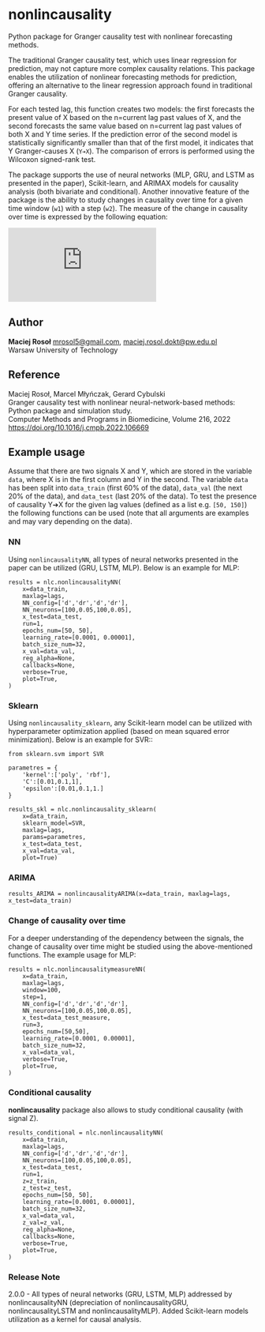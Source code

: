# nonlincausality

Python package for Granger causality test with nonlinear forecasting methods.

The traditional Granger causality test, which uses linear regression for prediction, may not capture more complex causality relations. This package enables the utilization of nonlinear forecasting methods for prediction, offering an alternative to the linear regression approach found in traditional Granger causality.

For each tested lag, this function creates two models: the first forecasts the present value of X based on the n=current lag past values of X, and the second forecasts the same value based on n=current lag past values of both X and Y time series. If the prediction error of the second model is statistically significantly smaller than that of the first model, it indicates that Y Granger-causes X (`Y➔X`). The comparison of errors is performed using the Wilcoxon signed-rank test.

The package supports the use of neural networks (MLP, GRU, and LSTM as presented in the paper), Scikit-learn, and ARIMAX models for causality analysis (both bivariate and conditional). Another innovative feature of the package is the ability to study changes in causality over time for a given time window (`w1`) with a step (`w2`). The measure of the change in causality over time is expressed by the following equation:


![Equation 1](https://latex.codecogs.com/gif.latex?F%28Y%5Crightarrow%20X%29%20%3D%20-%20%5Cfrac%7B2%7D%7B1%20&plus;%20%5Cexp%5E%7B-%5Cfrac%7BRMSE_X%7D%7BRMSE_%7BXY%7D%7D&plus;1%7D%7D-1)


## Author
**Maciej Rosoł**
mrosol5@gmail.com, maciej.rosol.dokt@pw.edu.pl <br />
Warsaw University of Technology

## Reference 
Maciej Rosoł, Marcel Młyńczak, Gerard Cybulski <br />
Granger causality test with nonlinear neural-network-based methods: Python package and simulation study. <br />
Computer Methods and Programs in Biomedicine, Volume 216, 2022 <br />
https://doi.org/10.1016/j.cmpb.2022.106669

## Example usage

Assume that there are two signals X and Y, which are stored in the variable `data`, where X is in the first column and Y in the second.  The variable `data` has been split into `data_train` (first 60% of the data), `data_val` (the next 20% of the data), and `data_test` (last 20% of the data). To test the presence of causality Y➔X for the given lag values (defined as a list e.g. `[50, 150]`) the following functions can be used (note that all arguments are examples and may vary depending on the data).

### NN
Using `nonlincausalityNN`, all types of neural networks presented in the paper can be utilized (GRU, LSTM, MLP). Below is an example for MLP:
```
results = nlc.nonlincausalityNN(
    x=data_train,
    maxlag=lags,
    NN_config=['d','dr','d','dr'],
    NN_neurons=[100,0.05,100,0.05],
    x_test=data_test,
    run=1,
    epochs_num=[50, 50],
    learning_rate=[0.0001, 0.00001],
    batch_size_num=32,
    x_val=data_val,
    reg_alpha=None,
    callbacks=None,
    verbose=True,
    plot=True,
)
```

### Sklearn
Using `nonlincausality_sklearn`, any Scikit-learn model can be utilized with hyperparameter optimization applied (based on mean squared error minimization). Below is an example for SVR:: 

```
from sklearn.svm import SVR

parametres = {
    'kernel':['poly', 'rbf'],
    'C':[0.01,0.1,1], 
    'epsilon':[0.01,0.1,1.]
}

results_skl = nlc.nonlincausality_sklearn(    
    x=data_train,
    sklearn_model=SVR,
    maxlag=lags,
    params=parametres,
    x_test=data_test,
    x_val=data_val,
    plot=True)
```

### ARIMA
```
results_ARIMA = nonlincausalityARIMA(x=data_train, maxlag=lags, x_test=data_train)
```

### Change of causality over time
For a deeper understanding of the dependency between the signals, the change of causality over time might be studied using the above-mentioned functions. The example usage for MLP:
```
results = nlc.nonlincausalitymeasureNN(
    x=data_train,
    maxlag=lags,
    window=100,
    step=1,
    NN_config=['d','dr','d','dr'],
    NN_neurons=[100,0.05,100,0.05],
    x_test=data_test_measure,
    run=3,
    epochs_num=[50,50],
    learning_rate=[0.0001, 0.00001],
    batch_size_num=32,
    x_val=data_val,
    verbose=True,
    plot=True,
)
```

### Conditional causality
**nonlincausality** package also allows to study conditional causality (with signal Z). 
```
results_conditional = nlc.nonlincausalityNN(
    x=data_train,
    maxlag=lags,
    NN_config=['d','dr','d','dr'],
    NN_neurons=[100,0.05,100,0.05],
    x_test=data_test,
    run=1,
    z=z_train,
    z_test=z_test,
    epochs_num=[50, 50],
    learning_rate=[0.0001, 0.00001],
    batch_size_num=32,
    x_val=data_val,
    z_val=z_val,
    reg_alpha=None,
    callbacks=None,
    verbose=True,
    plot=True,
)
```
### Release Note

2.0.0 - All types of neural networks (GRU, LSTM, MLP) addressed by nonlincausalityNN (depreciation of nonlincausalityGRU, nonlincausalityLSTM and nonlincausalityMLP). Added Scikit-learn models utilization as a kernel for causal analysis.